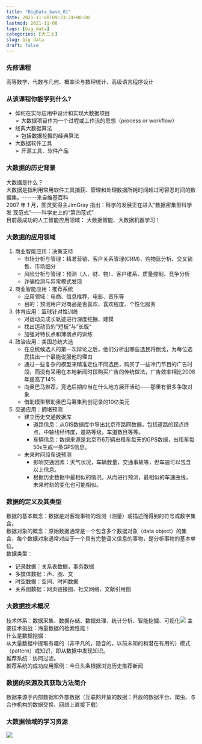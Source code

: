 ```yaml
---
title: "BigData_base_01"
date: 2021-11-08T09:23:24+08:00
lastmod: 2021-11-08
tags: [big_data]
categories: [大三上]
slug: big data
draft: false
---
```

### 先修课程
高等数学、代数与几何、概率论与数理统计、高级语言程序设计
### 从该课程你能学到什么?
* 如何在实际应用中设计和实现大数据项目   
➢ 大数据项目作为一个过程或工作流的思想（process or workflow）
* 经典大数据算法   
➢ 包括数据挖掘的经典算法
* 大数据软件工具   
➢ 开源工具、软件产品
### 大数据的历史背景
大数据是什么？   
大数据是指利用常用软件工具捕获、管理和处理数据所耗时间超过可容忍时间的数据集。------来自维基百科    
2007 年 1 月，图灵奖得主JimGray 指出：科学的发展正在进入“数据密集型科学发
现范式”——科学史上的“第四范式”    
目前最成功的人工智能应用领域： 大数据智能、大数据机器学习！
### 大数据的应用领域
1. 商业智能应用：决策支持    
    * 市场分析与管理：精准营销、客户关系管理(CRM)、购物篮分析、交叉销售、市场细分
    * 风险分析与管理：预测（人、财、物）、客户维系、质量控制、竞争分析
    * 诈骗检测与异常模式发现
2. 商业智能应用：推荐系统
    * 应用领域：电商、信息推荐、电影、音乐等
    * 目的：预测用户对商品是否喜欢、喜欢程度、个性化服务
3. 体育应用：篮球针对性训练
    * 对运动员成长轨迹进行深度挖掘、建模
    * 找出运动员的”短板“与”长版“
    * 加强对特长点和薄弱点的训练
4. 政治应用：美国总统大选
    * 在总统候选人的第一次辩论之后，他们分析出哪些选民将倒戈，为每位选民找出一个最能说服他的理由
    * 通过一些复杂的模型来精准定位不同选民，购买了一些冷门节目的广告时段，而没有采用在本地新闻时段购买广告的传统做法，广告效率相比2008年提高了14%
    * 向奥巴马推荐，竞选后期应当在什么地方展开活动——那里有很多争取对象
    * 借助模型帮助奥巴马筹集到创记录的10亿美元
5. 交通应用：拥堵预测
    * 建立历史交通数据库
        * 道路信息：从GIS数据库中导出北京市路网数据，包括道路的起点终点，中轴线经纬度，道路等级，车道数目等等。
        * 车辆信息：数据来源是北京市6万辆出租车每天的GPS数据，出租车每50s生成一条GPS信息。
    * 未来时间段车速预测
        * 影响交通因素：天气状况，车辆数量，交通事故等，但车速可以包含以上信息。
        * 根据历史数据中最相似的情况，从而进行预测，最相似的车速曲线，未来时刻的变化也可能相似。

### 数据的定义及其类型
数据的基本概念：数据是对客观事物的观测（测量）或描述而得到的符号或数字集合。   
数据对象的概念：原始数据通常是一个包含多个数据对象（data object）的集合，每个数据对象通常对应于一个具有完整语义信息的事物，是分析事物的基本单位。   
数据类型：   
* 记录数据：关系表数据，事务数据
* 多媒体数据：声、图、文
* 时空数据：空间、时间数据
* 关系图数据：网页链接图、社交网络、文献引用图
### 大数据技术概况
技术体系：数据采集、数据存储、数据处理、统计分析、智能挖掘、可视化![](https://raw.githubusercontent.com/QizhengZou/Drawing_bed/main/20211108171948.png)
主要技术挑战：海量数据的检索性能！    
什么是数据挖掘：   
从大量数据中提取有趣的（非平凡的，隐含的，以前未知的和潜在有用的）模式（pattern）或知识，即从数据中发现知识。    
推荐系统：协同过滤。   
推荐系统的成功应用案例：今日头条根据浏览历史推荐新闻

### 数据的来源及其获取方法简介
数据来源于内部数据和外部数据（互联网开放的数据：开放的数据平台、爬虫、与合作机构的数据交换、网络上直接下载）
### 大数据领域的学习资源
![](https://raw.githubusercontent.com/QizhengZou/Drawing_bed/main/20211108172723.png)


